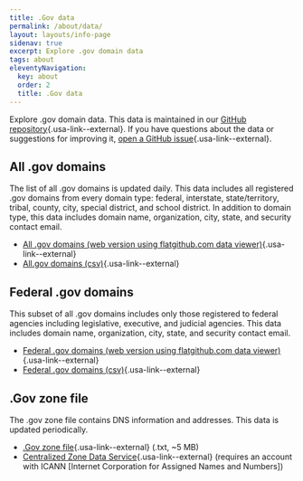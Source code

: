 ```yaml
---
title: .Gov data
permalink: /about/data/
layout: layouts/info-page
sidenav: true
excerpt: Explore .gov domain data
tags: about
eleventyNavigation:
  key: about
  order: 2
  title: .Gov data
---
```

  

Explore .gov domain data. This data is maintained in our [GitHub repository](https://github.com/cisagov/dotgov-data/){.usa-link--external}. If you have questions about the data or suggestions for improving it, [open a GitHub issue](https://github.com/cisagov/dotgov-data/issues){.usa-link--external}.

## All .gov domains

The list of all .gov domains is updated daily. This data includes all registered .gov domains from every domain type: federal, interstate, state/territory, tribal, county, city, special district, and school district. In addition to domain type, this data includes domain name, organization, city, state, and security contact email.

- [All .gov domains (web version using flatgithub.com data viewer)](https://flatgithub.com/cisagov/dotgov-data/blob/main/?filename=current-full.csv&sha=1ff6d20fc170a2b9d9b0e78cab32dc16aeed50a2){.usa-link--external}
- [All.gov domains (csv)](https://raw.githubusercontent.com/cisagov/dotgov-data/main/current-full.csv){.usa-link--external}

## Federal .gov domains

This subset of all .gov domains includes only those registered to federal agencies including legislative, executive, and judicial agencies. This data includes domain name, organization, city, state, and security contact email.

- [Federal .gov domains (web version using flatgithub.com data viewer)](https://flatgithub.com/cisagov/dotgov-data/blob/main/?filename=current-federal.csv){.usa-link--external}
- [Federal .gov domains (csv)](https://raw.githubusercontent.com/cisagov/dotgov-data/main/current-federal.csv){.usa-link--external}

## .Gov zone file

The .gov zone file contains DNS information and addresses. This data is updated periodically.

- [.Gov zone file](https://raw.githubusercontent.com/cisagov/dotgov-data/main/gov.txt){.usa-link--external} (.txt, ~5 MB)
- [Centralized Zone Data Service](https://czds.icann.org/home){.usa-link--external} (requires an account with ICANN [Internet Corporation for Assigned Names and Numbers])
